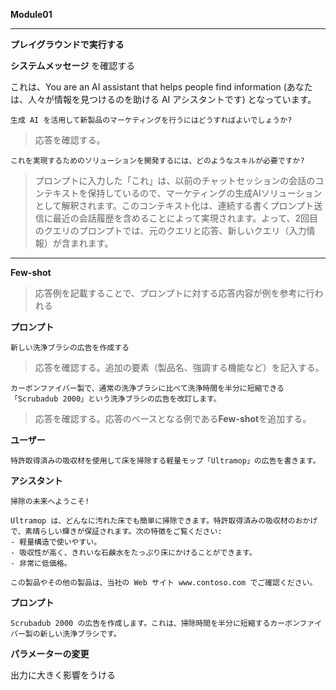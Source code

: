 **Module01**

---

**プレイグラウンドで実行する**

**システムメッセージ** を確認する

これは、You are an AI assistant that helps people find information (あなたは、人々が情報を見つけるのを助ける AI アシスタントです) となっています。

```prompt
生成 AI を活用して新製品のマーケティングを行うにはどうすればよいでしょうか?
```

 > 応答を確認する。

```prompt
これを実現するためのソリューションを開発するには、どのようなスキルが必要ですか?
```

 > プロンプトに入力した「これ」は、以前のチャットセッションの会話のコンテキストを保持しているので、マーケティングの生成AIソリューションとして解釈されます。このコンテキスト化は、連続する書くプロンプト送信に最近の会話履歴を含めることによって実現されます。よって、2回目のクエリのプロンプトでは、元のクエリと応答、新しいクエリ（入力情報）が含まれます。

---

**Few-shot**

 > 応答例を記載することで、プロンプトに対する応答内容が例を参考に行われる

**プロンプト**

```prompt
新しい洗浄ブラシの広告を作成する
```

> 応答を確認する。追加の要素（製品名、強調する機能など）を記入する。

```prompt
カーボンファイバー製で、通常の洗浄ブラシに比べて洗浄時間を半分に短縮できる「Scrubadub 2000」という洗浄ブラシの広告を改訂します。
```

> 応答を確認する。応答のベースとなる例である**Few-shot**を追加する。

**ユーザー**

```prompt
特許取得済みの吸収材を使用して床を掃除する軽量モップ「Ultramop」の広告を書きます。
```

**アシスタント**

```prompt
掃除の未来へようこそ!

Ultramop は、どんなに汚れた床でも簡単に掃除できます。特許取得済みの吸収材のおかげで、素晴らしい輝きが保証されます。次の特徴をご覧ください:
- 軽量構造で使いやすい。
- 吸収性が高く、きれいな石鹸水をたっぷり床にかけることができます。
- 非常に低価格。

この製品やその他の製品は、当社の Web サイト www.contoso.com でご確認ください。
```

**プロンプト**

```prompt
Scrubadub 2000 の広告を作成します。これは、掃除時間を半分に短縮するカーボンファイバー製の新しい洗浄ブラシです。
```

**パラメーターの変更**

出力に大きく影響をうける